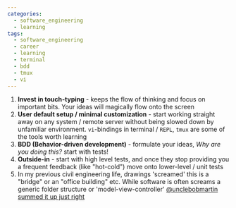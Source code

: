 ```yaml
---
categories:
  - software_engineering
  - learning
tags:
  - software_engineering
  - career
  - learning
  - terminal
  - bdd
  - tmux
  - vi
---
```


1. __Invest in touch-typing__ - keeps the flow of thinking and focus on important bits. Your ideas will magically flow onto the screen
1. __User default setup / minimal customization__ - start working straight away on any system / remote server without being slowed down by unfamiliar environment. `vi`-bindings in terminal / `REPL`, `tmux` are some of the tools worth learning
1. __BDD (Behavior-driven development)__ - formulate your ideas, _Why are you doing this?_ start with tests!
1. __Outside-in__ - start with high level tests, and once they stop providing you a frequent feedback (like "hot-cold") move onto lower-level / unit tests
1. In my previous civil engineering life, drawings 'screamed' this is a "bridge" or an "office building" etc. While software is often screams a generic folder structure or 'model-view-controller' [@unclebobmartin summed it up just right](https://blog.cleancoder.com/uncle-bob/2011/09/30/Screaming-Architecture.html#SoftwareArchitecture)
